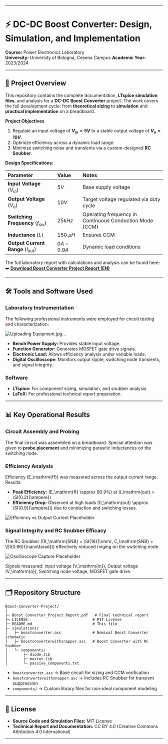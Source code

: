
---

# ⚡ DC-DC Boost Converter: Design, Simulation, and Implementation

**Course:** Power Electronics Laboratory  
**University:** University of Bologna, Cesena Campus 
**Academic Year:** 2023/2024  

---

## 📌 Project Overview

This repository contains the complete documentation, **LTspice simulation files**, and analysis for a **DC-DC Boost Converter** project. The work covers the full development cycle: from **theoretical sizing** to **simulation** and **practical implementation** on a breadboard.

**Project Objectives**

1.  Regulate an input voltage of **$V_{in} = 5 V$** to a stable output voltage of **$V_{o} = 10 V$**.
2.  Optimize efficiency across a dynamic load range.
3.  Minimize switching noise and transients via a custom-designed **RC Snubber**.

**Design Specifications:**

| Parameter                            | Value         | Notes                                                   |
| :----------------------------------- | :------------ | :------------------------------------------------------ |
| **Input Voltage** ($V_{in}$)         | $5 V$         | Base supply voltage                                     |
| **Output Voltage** ($V_{o}$)         | $10 V$        | Target voltage regulated via duty cycle                 |
| **Switching Frequency** ($f_{sw}$)   | $25 kHz$      | Operating frequency in Continuous Conduction Mode (CCM) |
| **Inductance** ($L$)                 | $150 \ \mu H$ | Ensures CCM                                             |
| **Output Current Range** ($I_{out}$) | $0 A - 0.9 A$ | Dynamic load conditions                                 |

The full laboratory report with calculations and analysis can be found here:
➡️ **[Download Boost Converter Project Report (EN)](Boost_Converter_Project_Report.pdf)**

---

## 🛠️ Tools and Software Used

### Laboratory Instrumentation

The following professional instruments were employed for circuit testing and characterization:




![Uploading Equipment.jpg…]()





* **Bench Power Supply:** Provides stable input voltage.
* **Function Generator:** Generates MOSFET gate drive signals.
* **Electronic Load:** Allows efficiency analysis under variable loads.
* **Digital Oscilloscope:** Monitors output ripple, switching node transients, and signal integrity.

### Software

* **LTspice:** For component sizing, simulation, and snubber analysis.
* **LaTeX:** For professional technical report preparation.

---

## 📊 Key Operational Results

### Circuit Assembly and Probing

The final circuit was assembled on a breadboard. Special attention was given to **probe placement** and minimizing parasitic inductances on the switching node.

### Efficiency Analysis

Efficiency (E_\mathrm{ff}) was measured across the output current range. Results:

* **Peak Efficiency:** (E_\mathrm{ff} \approx 90.9%) at (I_\mathrm{out} = \SI{0.2}{\ampere})
* **Efficiency Drop:** Observed at high loads ((I_\mathrm{out} \approx \SI{0.9}{\ampere})) due to conduction and switching losses.

![Efficiency vs Output Current Placeholder](https://via.placeholder.com/600x400?text=Efficiency+vs+Iout)

### Signal Integrity and RC Snubber Efficacy

The RC Snubber ((R_\mathrm{SNB} = \SI{16}{\ohm}, C_\mathrm{SNB} = \SI{0.66}{\nano\farad})) effectively reduced ringing on the switching node.

![Oscilloscope Capture Placeholder](https://via.placeholder.com/600x400?text=Oscilloscope+Signals)

Signals measured: Input voltage (V_\mathrm{in}), Output voltage (V_\mathrm{o}), Switching node voltage, MOSFET gate drive.

---

## 🗂️ Repository Structure

```
Boost-Converter-Project/
│
├─ Boost_Converter_Project_Report.pdf   # Final technical report
├─ LICENSE                             # MIT License
├─ README.md                           # This file
├─ simulations/
│   ├─ boostconverter.asc              # Nominal Boost Converter schematic
│   ├─ boostconverterwithsnapper.asc   # Boost Converter with RC Snubber
│   └─ components/
│       ├─ diode.lib
│       ├─ mosfet.lib
│       └─ passive_components.txt
```

* `boostconverter.asc` → Base circuit for sizing and CCM verification
* `boostconverterwithsnapper.asc` → Includes RC Snubber for transient suppression
* `components/` → Custom library files for non-ideal component modeling

---

## 📜 License

* **Source Code and Simulation Files:** MIT License
* **Technical Report and Documentation:** CC BY 4.0 (Creative Commons Attribution 4.0 International)

---
